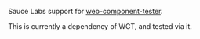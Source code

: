 Sauce Labs support for [web-component-tester](https://github.com/Polymer/web-component-tester).

This is currently a dependency of WCT, and tested via it.
